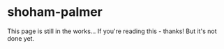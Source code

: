 # shoham-palmer
This page is still in the works... If you're reading this - thanks! But it's not done yet.
